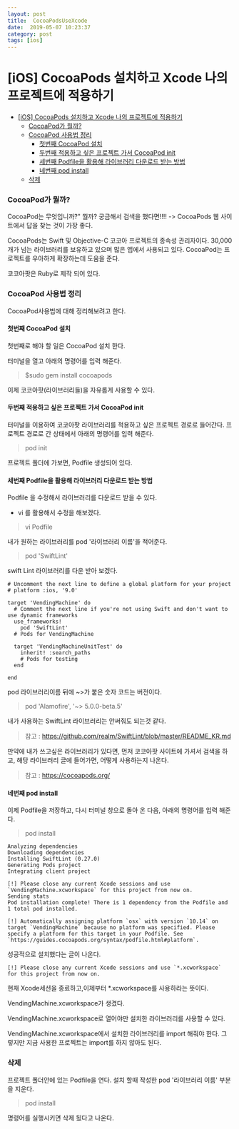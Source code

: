 ```yaml
---
layout: post
title:  CocoaPodsUseXcode
date:  2019-05-07 10:23:37
category: post
tags: [ios]
---
```


# [iOS] CocoaPods 설치하고 Xcode 나의 프로젝트에 적용하기

- [[iOS] CocoaPods 설치하고 Xcode 나의 프로젝트에 적용하기](#ios-cocoapods-%EC%84%A4%EC%B9%98%ED%95%98%EA%B3%A0-xcode-%EB%82%98%EC%9D%98-%ED%94%84%EB%A1%9C%EC%A0%9D%ED%8A%B8%EC%97%90-%EC%A0%81%EC%9A%A9%ED%95%98%EA%B8%B0)
    - [CocoaPod가 뭘까?](#cocoapod%EA%B0%80-%EB%AD%98%EA%B9%8C)
    - [CocoaPod 사용법 정리](#cocoapod-%EC%82%AC%EC%9A%A9%EB%B2%95-%EC%A0%95%EB%A6%AC)
      - [첫번째 CocoaPod 설치](#%EC%B2%AB%EB%B2%88%EC%A7%B8-cocoapod-%EC%84%A4%EC%B9%98)
      - [두번째 적용하고 싶은 프로젝트 가서 CocoaPod init](#%EB%91%90%EB%B2%88%EC%A7%B8-%EC%A0%81%EC%9A%A9%ED%95%98%EA%B3%A0-%EC%8B%B6%EC%9D%80-%ED%94%84%EB%A1%9C%EC%A0%9D%ED%8A%B8-%EA%B0%80%EC%84%9C-cocoapod-init)
      - [세번째 Podfile을 활용해 라이브러리 다운로드 받는 방법](#%EC%84%B8%EB%B2%88%EC%A7%B8-podfile%EC%9D%84-%ED%99%9C%EC%9A%A9%ED%95%B4-%EB%9D%BC%EC%9D%B4%EB%B8%8C%EB%9F%AC%EB%A6%AC-%EB%8B%A4%EC%9A%B4%EB%A1%9C%EB%93%9C-%EB%B0%9B%EB%8A%94-%EB%B0%A9%EB%B2%95)
      - [네번째 pod install](#%EB%84%A4%EB%B2%88%EC%A7%B8-pod-install)
    - [삭제](#%EC%82%AD%EC%A0%9C)

### CocoaPod가 뭘까?
CocoaPod는 무엇입니까?" 뭘까? 궁금해서 검색을 했다면!!!!
-> CocoaPods 웹 사이트에서 답을 찾는 것이 가장 좋다.

CocoaPods는 Swift 및 Objective-C 코코아 프로젝트의 종속성 관리자이다. 30,000 개가 넘는 라이브러리를 보유하고 있으며 많은 앱에서 사용되고 있다. CocoaPod는 프로젝트를 우아하게 확장하는데 도움을 준다.

코코아팟은 Ruby로 제작 되어 있다.

### CocoaPod 사용법 정리
CocoaPod사용법에 대해 정리해보려고 한다.

#### 첫번째 CocoaPod 설치
첫번째로 해야 할 일은 CocoaPod 설치 한다.

터미널을 열고 아래의 명령어를 입력 해준다.
> $sudo gem install cocoapods

이제 코코아팟(라이브러리들)을 자유롭게 사용할 수 있다. 

#### 두번째 적용하고 싶은 프로젝트 가서 CocoaPod init
터미널을 이용하여 코코아팟 라이브러리를 적용하고 싶은 프로젝트 경로로 들어간다.
프로젝트 경로로 간 상태에서 아래의 명령어를 입력 해준다.
> pod init

프로젝트 폴더에 가보면, Podfile 생성되어 있다.

#### 세번째 Podfile을 활용해 라이브러리 다운로드 받는 방법
Podfile 을 수정해서 라이브러리를 다운로드 받을 수 있다.
* vi 를 활용해서 수정을 해보겠다.
> vi Podfile

내가 원하는 라이브러리를 pod '라이브러리 이름'을 적어준다.
> pod 'SwiftLint'

swift Lint 라이브러리를 다운 받아 보겠다.

```
# Uncomment the next line to define a global platform for your project
# platform :ios, '9.0'

target 'VendingMachine' do
  # Comment the next line if you're not using Swift and don't want to use dynamic frameworks
  use_frameworks!
    pod 'SwiftLint'
  # Pods for VendingMachine

  target 'VendingMachineUnitTest' do
    inherit! :search_paths
    # Pods for testing
  end

end
```

pod 라이브러리이름 뒤에 ~>가 붙은 숫자 코드는 버전이다.

 > pod 'Alamofire', '~> 5.0.0-beta.5'

내가 사용하는 SwiftLint 라이브러리는 안써줘도 되는것 같다.
> 참고 : <https://github.com/realm/SwiftLint/blob/master/README_KR.md>


만약에 내가 쓰고싶은 라이브러리가 있다면, 먼저 코코아팟 사이트에 가셔서 검색을 하고, 해당 라이브러리 글에 들어가면, 어떻게 사용하는지 나온다.
> 참고 : <https://cocoapods.org/>

#### 네번째 pod install
이제 Podfile을 저장하고, 다시 터미널 창으로 돌아 온 다음, 아래의 명령어를 입력 해준다.
> pod install


```
Analyzing dependencies
Downloading dependencies
Installing SwiftLint (0.27.0)
Generating Pods project
Integrating client project

[!] Please close any current Xcode sessions and use `VendingMachine.xcworkspace` for this project from now on.
Sending stats
Pod installation complete! There is 1 dependency from the Podfile and 1 total pod installed.

[!] Automatically assigning platform `osx` with version `10.14` on target `VendingMachine` because no platform was specified. Please specify a platform for this target in your Podfile. See `https://guides.cocoapods.org/syntax/podfile.html#platform`.
```
성공적으로 설치했다는 글이 나온다.


```
[!] Please close any current Xcode sessions and use `*.xcworkspace` for this project from now on.
```

현재 Xcode세션을 종료하고,이제부터 *.xcworkspace를 사용하라는 뜻이다.

VendingMachine.xcworkspace가 생겼다. 

VendingMachine.xcworkspace로 열어야만 설치한 라이브러리를 사용할 수 있다.

VendingMachine.xcworkspace에서 설치한 라이브러리를 import 해줘야 한다.
그렇지만 지금 사용한 프로젝트는 import를 하지 않아도 된다. 

### 삭제
프로젝트 폴더안에 있는 Podfile을 연다.
설치 할때 작성한 pod '라이브러리 이름' 부분을 지운다.
> pod install

명령어를 실행시키면 삭제 됬다고 나온다.